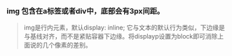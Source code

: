 ### **img** 包含在a标签或者div中，底部会有3px间距。
> img是行内元素，默认display: inline; 它与文本的默认行为类似，下边缘是与基线对齐，而不是紧贴容器下边缘。将displayp设置为block即可消除上面说的几个像素的差别。